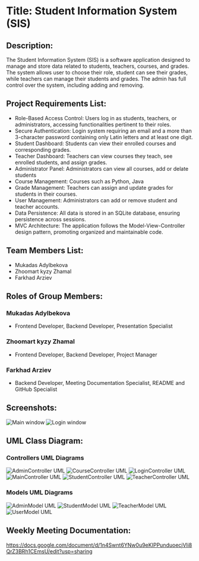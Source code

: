 # Title: Student Information System (SIS)

## Description:
The Student Information System (SIS) is a software application designed to manage and store data related to students, teachers, courses, and grades. The system allows user to choose their role, student can see their grades, while teachers can manage their students and grades. The admin has full control over the system, including adding and removing.

## Project Requirements List:

- Role-Based Access Control: Users log in as students, teachers, or administrators, accessing functionalities pertinent to their roles.
- Secure Authentication: Login system requiring an email and a more than 3-character password containing only Latin letters and at least one digit.
- Student Dashboard: Students can view their enrolled courses and corresponding grades.
- Teacher Dashboard: Teachers can view courses they teach, see enrolled students, and assign grades.
- Administrator Panel: Administrators can view all courses, add or delate students
- Course Management: Courses such as Python, Java
- Grade Management: Teachers can assign and update grades for students in their courses.
- User Management: Administrators can add or remove student and teacher accounts.
- Data Persistence: All data is stored in an SQLite database, ensuring persistence across sessions.
- MVC Architecture: The application follows the Model-View-Controller design pattern, promoting organized and maintainable code.

## Team Members List:
- Mukadas Adylbekova 
- Zhoomart kyzy Zhamal
- Farkhad Arziev

## Roles of Group Members: 
### Mukadas Adylbekova   
- Frontend Developer, Backend Developer,  Presentation Specialist
### Zhoomart kyzy Zhamal 
- Frontend Developer, Backend Developer,  Project Manager
### Farkhad Arziev 
- Backend Developer, Meeting Documentation Specialist,  README and GitHub Specialist 


 ## Screenshots:
![Main window](KeyAspects1.png)
![Login window](KeyAspects2.png)




 ## UML Class Diagram:
 ### Controllers UML Diagrams
  ![AdminController UML](AdminControllerUml.png)
  ![CourseController UML](CourseControllerUml.png)
  ![LoginController UML](LoginControllerUml.png)
  ![MainController UML](MainControllerUml.png)
  ![StudentController UML](StudentControllerUml.png)
  ![TeacherController UML](TeacherControllerUml.png)
 ### Models UML Diagrams
  ![AdminModel UML](AdminModelUml.png)
  ![StudentModel UML](StudentModelUml.png)
  ![TeacherModel UML](TeacherModelUml.png)
  ![UserModel UML](UserModelUml.png)

  

## Weekly Meeting Documentation:
 https://docs.google.com/document/d/1n4Swnt6YNw0u9eKIPPunduoecjVli8QrZ3BRh1CEmsU/edit?usp=sharing
